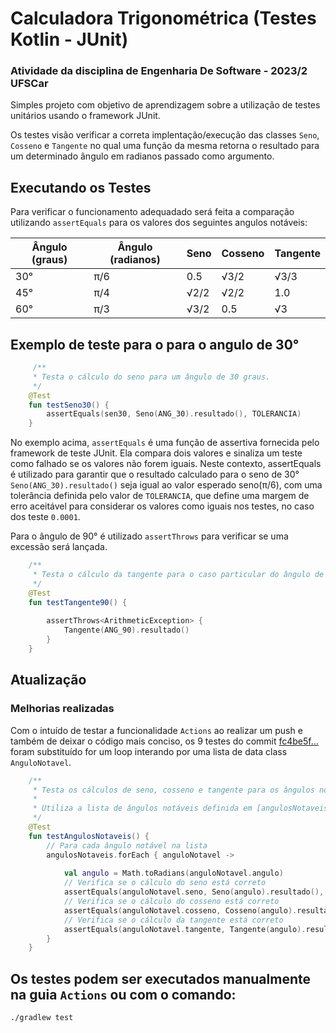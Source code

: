 # Calculadora Trigonométrica (Testes Kotlin - JUnit)
### Atividade da disciplina de Engenharia De Software - 2023/2 UFSCar


Simples projeto com objetivo de aprendizagem sobre a utilização de testes unitários usando o framework JUnit.

Os testes visão verificar a correta implentação/execução das classes `Seno`, `Cosseno` e `Tangente` no qual uma função 
da mesma retorna o resultado para um determinado ângulo em radianos passado como argumento.

## Executando os Testes

Para verificar o funcionamento adequadado será feita a comparação utilizando `assertEquals` para os valores dos 
seguintes angulos notáveis:

| Ângulo (graus) | Ângulo (radianos) | Seno | Cosseno | Tangente |
|----------------| ----------------- | ---- | ------- |----------|
| 30°            | π/6               | 0.5  | √3/2    | √3/3     |
| 45°            | π/4               | √2/2 | √2/2    | 1.0      |
| 60°            | π/3               | √3/2 | 0.5     | √3       |

## Exemplo de teste para o para o angulo de 30°

```kotlin
     /**
     * Testa o cálculo do seno para um ângulo de 30 graus.
     */
    @Test
    fun testSeno30() {
        assertEquals(sen30, Seno(ANG_30).resultado(), TOLERANCIA)
    }
```

No exemplo acima, `assertEquals` é uma função de assertiva fornecida pelo framework de teste JUnit. Ela compara dois 
valores e sinaliza um teste como falhado se os valores não forem iguais. Neste contexto, assertEquals é utilizado
para garantir que o resultado calculado para o seno de 30° `Seno(ANG_30).resultado()` seja igual ao valor esperado
seno(π/6), com uma tolerância definida pelo valor de `TOLERANCIA`, que define uma margem de erro aceitável para considerar
os valores como iguais nos testes, no caso dos teste `0.0001`.

Para o ângulo de 90° é utilizado `assertThrows` para verificar se uma excessão será lançada.


```kotlin
    /**
     * Testa o cálculo da tangente para o caso particular do ângulo de 90 graus.
     */
    @Test
    fun testTangente90() {
        
        assertThrows<ArithmeticException> {
            Tangente(ANG_90).resultado()
        }
    }
```

## Atualização
### Melhorias realizadas

Com o intuído de testar a funcionalidade `Actions` ao realizar um push e também de deixar o código mais conciso, os 9 testes do commit 
[fc4be5f...](https://github.com/caique-rocha/Calculadora_Trigonometrica_Exercicio_JUnit/commit/fc4be5f02296fcf0d79c9953363e6c30e4618267#diff-deea627bb51f6859e614c11e39fea79aff1dbb744401f855178094ef13ed18e1)
foram substituído for um loop interando por uma lista de data class `AnguloNotavel`.

```kotlin
    /**
     * Testa os cálculos de seno, cosseno e tangente para os ângulos notáveis.
     *
     * Utiliza a lista de ângulos notáveis definida em [angulosNotaveis].
     */
    @Test
    fun testAngulosNotaveis() {
        // Para cada ângulo notável na lista
        angulosNotaveis.forEach { anguloNotavel ->
    
            val angulo = Math.toRadians(anguloNotavel.angulo)
            // Verifica se o cálculo do seno está correto
            assertEquals(anguloNotavel.seno, Seno(angulo).resultado(), TOLERANCIA)
            // Verifica se o cálculo do cosseno está correto
            assertEquals(anguloNotavel.cosseno, Cosseno(angulo).resultado(), TOLERANCIA)
            // Verifica se o cálculo da tangente está correto
            assertEquals(anguloNotavel.tangente, Tangente(angulo).resultado(), TOLERANCIA)
        }
    }
```

## Os testes podem ser executados manualmente na guia `Actions` ou com o comando:

```
./gradlew test
```